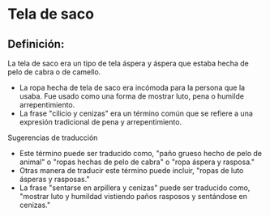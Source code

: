 # Tela de saco

## Definición: 

La tela de saco era un tipo de tela áspera y áspera que estaba hecha de pelo de cabra o de camello.

* La ropa hecha de tela de saco era incómoda para la persona que la usaba. Fue usado como una forma de mostrar luto, pena o humilde arrepentimiento.
* La frase "cilicio y cenizas" era un término común que se refiere a una expresión tradicional de pena y arrepentimiento.

Sugerencias de traducción

* Este término puede ser traducido como, "paño grueso hecho de pelo de animal" o "ropas hechas de pelo de cabra" o "ropa áspera y rasposa."
* Otras manera de traducir este término puede incluir, "ropas de luto ásperas y rasposas."
* La frase "sentarse en arpillera y cenizas" puede ser traducido como, "mostrar luto y humildad vistiendo paños rasposos y sentándose en cenizas."

